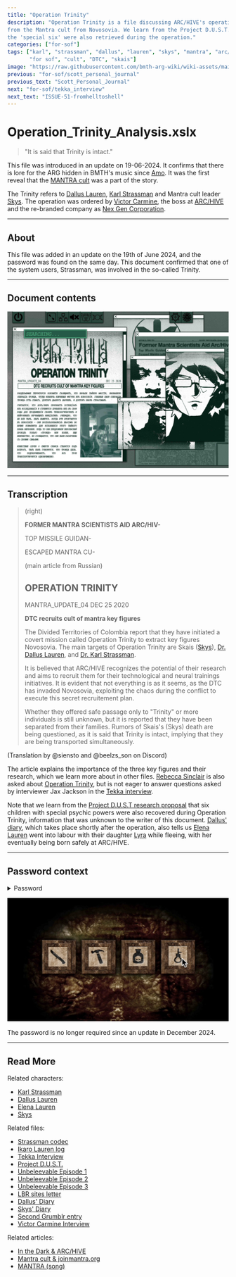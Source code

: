 ```yaml
---
title: "Operation Trinity"
description: "Operation Trinity is a file discussing ARC/HIVE's operation to retrieve Karl Strassman, Dallus Lauren and Skys 
from the Mantra cult from Novosovia. We learn from the Project D.U.S.T. research proposal that 
the 'special six' were also retrieved during the operation."
categories: ["for-sof"]
tags: ["karl", "strassman", "dallus", "lauren", "skys", "mantra", "arc/hive", "novosovia", 
       "for sof", "cult", "DTC", "skais"]
image: "https://raw.githubusercontent.com/bmth-arg-wiki/wiki-assets/main/files/trinity/trinity-300x300.jpg"
previous: "for-sof/scott_personal_journal"
previous_text: "Scott_Personal_Journal"
next: "for-sof/tekka_interview"
next_text: "ISSUE-51-fromhelltoshell"
---
```


# Operation_Trinity_Analysis.xslx

> "It is said that Trinity is intact."

This file was introduced in an update on 19-06-2024. It confirms that there is lore for the 
ARG hidden in BMTH's music since [Amo](../music/amo). It was the first reveal that the [MANTRA cult](../lore/mantra) 
was a part of the story.

The Trinity refers to [Dallus Lauren](../characters/dallus-lauren), [Karl Strassman](../characters/strassman) and 
Mantra cult leader [Skys](../characters/skys). The operation was ordered by [Victor Carmine](../characters/victor-carmine), 
the boss at [ARC/HIVE](../lore/archive) and the re-branded company as [Nex Gen Corporation](../lore/nex-gen-corporation).

***

## About

This file was added in an update on the 19th of June 2024, and the password was found on the same day. This document 
confirmed that one of the system users, Strassman, was involved in the so-called Trinity.

***

## Document contents

![The Operation Trinity Document](https://raw.githubusercontent.com/bmth-arg-wiki/wiki-assets/main/files/trinity/operation_trinity.jpg)

***

## Transcription

> (right)
>
> **FORMER MANTRA SCIENTISTS AID ARC/HIV-**
>
> TOP MISSILE GUIDAN-
>
> ESCAPED MANTRA CU- 
>
> (main article from Russian)
> 
> ## OPERATION TRINITY
> 
> MANTRA_UPDATE_04       DEC 25 2020
>
> **DTC recruits cult of mantra key figures**
>
> The Divided Territories of Colombia report that they have initiated 
> a covert mission called Operation Trinity to extract key figures 
> Novosovia. The main targets of Operation Trinity are Skais ([Skys](../characters/skys)), 
> [Dr. Dallus Lauren](../characters/dallus-lauren), and [Dr. Karl Strassman](../characters/strassman).
> 
> It is believed that ARC/HIVE recognizes the potential of their research
> and aims to recruit them for their technological and neural trainings initiatives. It is evident that not everything is as it seems, as the DTC has invaded Novosovia, exploiting the chaos during the conflict to execute this secret recruitement plan.
> 
> Whether they offered safe passage only to "Trinity" or more individuals is still unknown,
> but it is reported that they have been separated from their families. Rumors of Skais's (Skys) death are being questioned, as it is said that Trinity is intact, implying that they are being transported simultaneously.

(Translation by @siensto and @beelzs_son on Discord)

The article explains the importance of the three key figures  and their research, which we learn more about in other files.
[Rebecca Sinclair](../characters/rebecca) is also asked about [Operation Trinity](trinity_document), 
but is not eager to answer questions asked by interviewer Jax Jackson in the [Tekka interview](tekka_interview).

Note that we learn from the [Project D.U.S.T research proposal](project_dust) 
that six children with special psychic powers were also recovered during Operation Trinity, 
information that was unknown to the writer of this document. [Dallus' diary](dallus-diary), which takes place 
shortly after the operation, also tells us [Elena Lauren](../characters/elena-lauren) went into labour with 
their daughter [Lyra](../characters/lyra-lauren) while fleeing, with her eventually being born safely at ARC/HIVE.

***

## Password context

<details class="password">
<summary>Password</summary>
{{ "
knife, hammer, poison, noose

A silver tongue in the moon's embrace, violet streams of liquid grace => Knife
The shatter of a porcelain dream, under the weight of silent beams. => Hammer
A serpent slips through the veins where hidden secrets bring. => Poison
A tightening grip remains unseen, death will be, where life had been. => Noose

Note that this puzzle seems/seemed buggy, you may have to reshuffle the tiles, since
there is no submit button.
" | markdownify }}
</details>

![Trinity password](https://raw.githubusercontent.com/bmth-arg-wiki/wiki-assets/main/files/trinity/trinity_password.png)

The password is no longer required since an update in December 2024.

***

## Read More

Related characters:

- [Karl Strassman](../characters/strassman)
- [Dallus Lauren](../characters/dallus-lauren)
- [Elena Lauren](../characters/elena-lauren)
- [Skys](../characters/skys)

Related files:

- [Strassman codec](strassmancodec)
- [Ikaro Lauren log](lauren_d8_log)
- [Tekka Interview](tekka_interview)
- [Project D.U.S.T.](project_dust)
- [Unbeleevable Episode 1](unbeleevable)
- [Unbeleevable Episode 2](unbeleevable2)
- [Unbeleevable Episode 3](unbeleevable3)
- [LBR sites letter](lbr_sites)
- [Dallus' Diary](dallus-diary)
- [Skys' Diary](skys-diary)
- [Second Grumblr entry](grumblr2)
- [Victor Carmine Interview](carmine_interview)

Related articles:

- [In the Dark & ARC/HIVE](../music/amo-in-the-dark)
- [Mantra cult & joinmantra.org](../lore/mantra)
- [MANTRA (song)](../music/amo-mantra)
